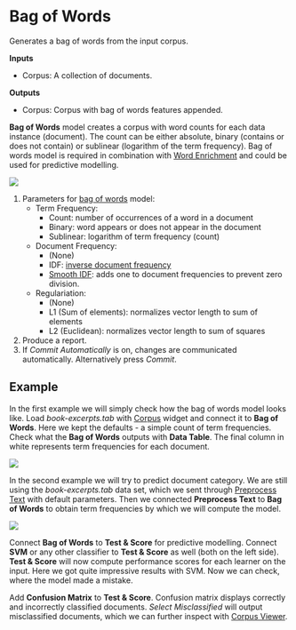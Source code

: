 Bag of Words
============

Generates a bag of words from the input corpus.

**Inputs**

- Corpus: A collection of documents.

**Outputs**

- Corpus: Corpus with bag of words features appended.

**Bag of Words** model creates a corpus with word counts for each data instance (document). The count can be either absolute, binary (contains or does not contain) or sublinear (logarithm of the term frequency). Bag of words model is required in combination with [Word Enrichment](wordenrichment.md) and could be used for predictive modelling.

![](images/Bag-of-Words-stamped.png)

1. Parameters for [bag of words](https://en.wikipedia.org/wiki/Tf%E2%80%93idf) model:
    - Term Frequency:
        - Count: number of occurrences of a word in a document
        - Binary: word appears or does not appear in the document
        - Sublinear: logarithm of term frequency (count)
    - Document Frequency:
        - (None)
        - IDF: [inverse document frequency](http://nlp.stanford.edu/IR-book/html/htmledition/inverse-document-frequency-1.html)
        - [Smooth IDF](http://scikit-learn.org/stable/modules/generated/sklearn.feature_extraction.text.TfidfTransformer.html): adds one to document frequencies to prevent zero division.
    - Regulariation:
        - (None)
        - L1 (Sum of elements): normalizes vector length to sum of elements
        - L2 (Euclidean): normalizes vector length to sum of squares
2. Produce a report.
3. If *Commit Automatically* is on, changes are communicated automatically. Alternatively press *Commit*.

Example
-------

In the first example we will simply check how the bag of words model looks like. Load *book-excerpts.tab* with [Corpus](corpus-widget.md) widget and connect it to **Bag of Words**. Here we kept the defaults - a simple count of term frequencies. Check what the **Bag of Words** outputs with **Data Table**. The final column in white represents term frequencies for each document.

![](images/Bag-of-Words-Example1.png)

In the second example we will try to predict document category. We are still using the *book-excerpts.tab* data set, which we sent through [Preprocess Text](preprocesstext.md) with default parameters. Then we connected **Preprocess Text** to **Bag of Words** to obtain term frequencies by which we will compute the model.

![](images/Bag-of-Words-Example2.png)

Connect **Bag of Words** to **Test & Score** for predictive modelling. Connect **SVM** or any other classifier to **Test & Score** as well (both on the left side). **Test & Score** will now compute performance scores for each learner on the input. Here we got quite impressive results with SVM. Now we can check, where the model made a mistake.

Add **Confusion Matrix** to **Test & Score**. Confusion matrix displays correctly and incorrectly classified documents. *Select Misclassified* will output misclassified documents, which we can further inspect with [Corpus Viewer](corpusviewer.md).
